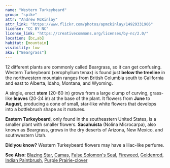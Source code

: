 ```yaml
---
name: "Western Turkeybeard"
group: "spike"
attr: "Andrew McKinlay"
attr_link: "https://www.flickr.com/photos/apmckinlay/14929331906"
license: "CC BY NC"
license_link: "https://creativecommons.org/licenses/by-nc/2.0/"
location: [bc,ab]
habitat: [mountain]
visibility: low
aka: ["Beargrass"]
---
```

12 different plants are commonly called Beargrass, so it can get confusing. Western Turkeybeard (xerophyllum tenax) is found just **below the treeline** in the northwestern mountain ranges from British Columbia south to California and east to Alberta, Idaho, Montana, and Wyoming.

A single, erect **stem** (20-60 in) grows from a large clump of curving, grass-like **leaves** (20-24 in) at the base of the plant. It flowers from **June** to **August**, producing a cone of small, star-like white flowers that develops into a bottlebrush shape as it matures.

**Eastern Turkeybeard**, only found in the southeastern United States, is a smaller plant with smaller flowers.  **Sacahuista** (Nolina Microcarpa), also known as Beargrass, grows in the dry deserts of Arizona, New Mexico, and southwestern Utah.

**Did you know?** Western Turkeybeard flowers may have a lilac-like perfume.

<!-- generated, do not edit -->
**See Also:**
[Blazing Star](/plants/blazstar),
[Camas](/plants/camas),
[False Solomon's Seal](/plants/falsesol),
[Fireweed](/plants/fireweed),
[Goldenrod](/plants/goldrod),
[Indian Paintbrush](/plants/indian),
[Purple Prairie-clover](/plants/pupclover)
